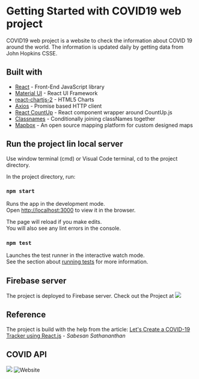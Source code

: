 # Getting Started with COVID19 web project

COVID19 web project is a website to check the information about COVID 19 around the world. The information is 
updated daily by getting data from John Hopkins CSSE. 

## Built with

- [React](https://es.reactjs.org/) - Front-End JavaScript library
- [Material UI](https://material-ui.com/) - React UI Framework
- [react-chartjs-2](https://github.com/jerairrest/react-chartjs-2) - HTML5 Charts
- [Axios](https://github.com/axios/axios) - Promise based HTTP client
- [React CountUp](https://react-countup.now.sh/) - React component wrapper around CountUp.js
- [Classnames](https://jedwatson.github.io/classnames/) - Conditionally joining classNames together
- [Mapbox](https://www.mapbox.com/) - An open source mapping platform for custom designed maps

## Run the project lin local server

Use window terminal (cmd) or Visual Code terminal, cd to the project directory.

In the project directory, run:

### `npm start`

Runs the app in the development mode.\
Open [http://localhost:3000](http://localhost:3000) to view it in the browser.

The page will reload if you make edits.\
You will also see any lint errors in the console.

### `npm test`

Launches the test runner in the interactive watch mode.\
See the section about [running tests](https://facebook.github.io/create-react-app/docs/running-tests) for more information.

## Firebase server

The project is deployed to Firebase server.
Check out the Project at <a href= "https://cpsc349-covid19-project-hn.web.app/">
<img src="https://img.shields.io/badge/firebase%20-%23039BE5.svg?&style=plastic&logo=firebase"/></a> 

## Reference

The project is build with the help from the article:
[Let's Create a COVID-19 Tracker using React.js](https://towardsdatascience.com/lets-create-a-covid-19-tracker-using-react-js-5a3a0265a633) - _Sabesan Sathananthan_

## COVID API

<a href= "https://covid19.mathdro.id/api/">
<img src="https://img.shields.io/badge/built%20with-mathroid-orange"/></a> <img alt="Website" src="https://img.shields.io/website?label=build%20with&up_color=orange&up_message=dataAPI&url=https%3A%2F%2Fcovidtracking.com%2Fdata%2Fapi">



